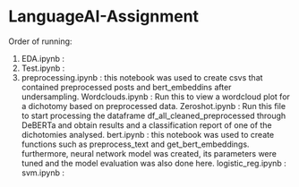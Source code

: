 # LanguageAI-Assignment

Order of running: 
1. EDA.ipynb :
2. Test.ipynb :
3. preprocessing.ipynb : this notebook was used to create csvs that contained preprocessed posts and bert_embeddins after undersampling.
Wordclouds.ipynb : Run this to view a wordcloud plot for a dichotomy based on preprocessed data.
Zeroshot.ipynb : Run this file to start processing the dataframe df_all_cleaned_preprocessed through DeBERTa and obtain results and a classification report of one of the dichotomies analysed.
bert.ipynb : this notebook was used to create functions such as preprocess_text and get_bert_embeddings. furthermore, neural network model was created, its parameters were tuned and the model evaluation was also done here.
logistic_reg.ipynb : 
svm.ipynb : 

